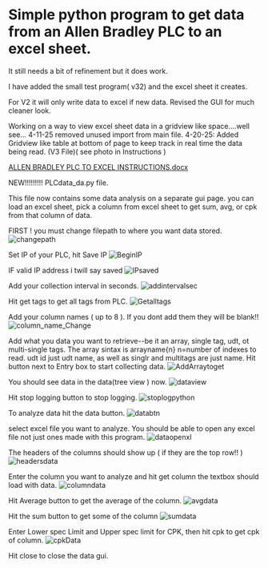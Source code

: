 # Simple python program to get data from an Allen Bradley PLC to an excel sheet.
It still needs a bit of refinement but it does work.

I have added the small test program( v32) and the excel sheet it creates.

For V2 it will only write data to excel if new data.
Revised the GUI for much cleaner look.

Working on a way to view excel sheet data in a gridview like space....well see...
4-11-25 removed unused import from main file.
4-20-25:  Added Gridview like table at bottom of page to keep track in real time the data being read. (V3 File)( see photo in Instructions )

[ALLEN BRADLEY PLC TO EXCEL INSTRUCTIONS.docx](https://github.com/user-attachments/files/19827565/ALLEN.BRADLEY.PLC.TO.EXCEL.INSTRUCTIONS.docx)


NEW!!!!!!!!!
PLCdata_da.py file.

This file now contains some data analysis on a separate gui page. you can load an excel sheet, pick a column from excel sheet to get sum, avg, or cpk from that column of data.


FIRST ! you must change filepath to where you want data stored.
![changepath](https://github.com/user-attachments/assets/eb0901c5-c0b9-4b61-841f-f1b5ef603e09)



Set IP of your PLC, hit Save IP
![BeginIP](https://github.com/user-attachments/assets/0d2db199-a17c-4854-9d1a-d3ed70608554)


IF valid IP address i twill say saved
![IPsaved](https://github.com/user-attachments/assets/c4da328f-4373-4462-92c8-95172b036cc7)



Add your collection interval in seconds.
![addintervalsec](https://github.com/user-attachments/assets/e48c3ce1-87cc-4d30-83ce-93706e418e37)




Hit get tags to get all tags from PLC.
![Getalltags](https://github.com/user-attachments/assets/02e6096b-a25d-495d-9ae5-0d5f5c028c73)





Add your column names ( up to 8 ).  If you dont add them they will be blank!!
![column_name_Change](https://github.com/user-attachments/assets/be0a9ab9-71d8-465f-b947-534b4d00feb6)



Add what you data you want to retrieve--be it an array, single tag, udt, ot multi-single tags.
The array sintax is arrayname{n} n=number of indexes to read.  udt id just udt name, as well as singlr
and multitags are just name.  Hit button next to Entry box to start collecting data.
![AddArraytoget](https://github.com/user-attachments/assets/16a0a79f-a4be-4939-8a95-d3860080e2ff)



You should see data in the data(tree view ) now.
![dataview](https://github.com/user-attachments/assets/c3a73e01-dbfd-4905-82e1-3d132d0d0104)





Hit stop logging button to stop logging.
![stoplogpython](https://github.com/user-attachments/assets/74835f5c-ffa8-4590-b286-6abf5a497976)





To analyze data hit the data button.
![databtn](https://github.com/user-attachments/assets/14495334-c729-481d-84de-d41d2727a803)




select excel file you want to analyze. You should be able to open any excel file not just ones made with this program.
![dataopenxl](https://github.com/user-attachments/assets/64e2bb0d-17b5-46f5-9f01-e4e7cb3bae18)





The headers of the columns should show up ( if they are the top row!! )
![headersdata](https://github.com/user-attachments/assets/901c7dd8-096d-4fe2-9bc2-783985102872)




Enter the column you want to analyze and hit get column the textbox should load with data.
![columndata](https://github.com/user-attachments/assets/5b7f17dd-7bfb-4050-8308-96ebc4ce72a4)




Hit Average button to get the average of the column.
![avgdata](https://github.com/user-attachments/assets/5fe1cc48-d017-4715-b1cf-3e4440f16a70)



Hit the sum button to get some of the column
![sumdata](https://github.com/user-attachments/assets/62a90735-26f8-4f53-9f66-a47980244e90)





Enter Lower spec Limit and Upper spec limit for CPK, then hit cpk to get cpk of column.
![cpkData](https://github.com/user-attachments/assets/20611650-cdfd-4608-94a8-d1a2a1e9019e)


Hit close to close the data gui.
